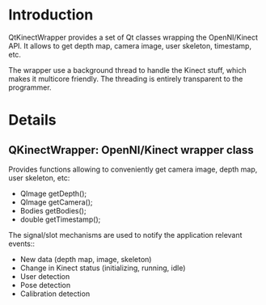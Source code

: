 # Introduction #

QtKinectWrapper provides a set of Qt classes wrapping the OpenNI/Kinect API. It allows to get depth map, camera image, user skeleton, timestamp, etc.

The wrapper use a background thread to handle the Kinect stuff, which makes it multicore friendly. The threading is entirely transparent to the programmer.


# Details #

## QKinectWrapper: OpenNI/Kinect wrapper class ##
Provides functions allowing to conveniently get camera image, depth map, user skeleton, etc:
  * QImage getDepth();
  * QImage getCamera();
  * Bodies getBodies();
  * double getTimestamp();

The signal/slot mechanisms are used to notify the application relevant events::
  * New data (depth map, image, skeleton)
  * Change in Kinect status (initializing, running, idle)
  * User detection
  * Pose detection
  * Calibration detection